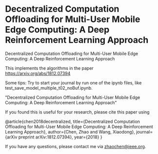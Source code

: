 # Decentralized Computation Offloading for Multi-User Mobile Edge Computing: A Deep Reinforcement Learning Approach
Decentralized Computation Offloading for Multi-User Mobile Edge Computing: A Deep Reinforcement Learning Approach

This implements the algorithms in the paper https://arxiv.org/abs/1812.07394

Some tips: Try to start your journal by run one of the ipynb files, like test_save_model_multiple_t02_noBuf.ipynb.

"Decentralized Computation Offloading for Multi-User Mobile Edge Computing: A Deep Reinforcement Learning Approach"

If you found this is useful for your research, please cite this paper using 

@article{chen2018decentralized,
  title={Decentralized Computation Offloading for Multi-User Mobile Edge Computing: A Deep Reinforcement Learning Approach},
  author={Chen, Zhao and Wang, Xiaodong},
  journal={arXiv preprint arXiv:1812.07394},
  year={2018}
}

If you have any questions, please contact me via zhaochen@ieee.org.
